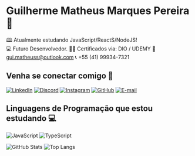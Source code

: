 # Guilherme Matheus Marques Pereira 📌

🕮 Atualmente estudando JavaScript/ReactS/NodeJS! <br>
💻 Futuro Desenvolvedor.
👩‍💻 Certificados via: DIO / UDEMY
📧 gui.matheuss@outlook.com
📞 +55 (41) 99934-7321


## Venha se conectar comigo 🔗
[![LinkedIn](https://img.shields.io/badge/LinkedIn-0077B5?style=for-the-badge&logo=linkedin&logoColor=white)](https://www.linkedin.com/in/guilherme-matheus-marques-pereira-6895472a3/) [![Discord](https://img.shields.io/badge/Discord-7289DA?style=for-the-badge&logo=discord&logoColor=white)](https://discord.gg/ndSS9vHJ) [![Instagram](https://img.shields.io/badge/-Instagram-%23E4405F?style=for-the-badge&logo=instagram&logoColor=white)](https://www.instagram.com/gmatheuss_/) [![GitHub](https://img.shields.io/badge/GitHub-100000?style=for-the-badge&logo=github&logoColor=white)](https://github.com/guimatheuss) [![E-mail](https://img.shields.io/badge/-Email-000?style=for-the-badge&logo=microsoft-outlook&logoColor=007BFF)](mailto:gui.matheuss@outlook.com)

## Linguagens de Programação que estou estudando 💻

![JavaScript](https://img.shields.io/badge/JavaScript-F7DF1E?style=for-the-badge&logo=javascript&logoColor=black) ![TypeScript](https://img.shields.io/badge/TypeScript-007ACC?style=for-the-badge&logo=typescript&logoColor=white)

![GitHub Stats](https://github-readme-stats.vercel.app/api?username=guimatheuss&theme=transparent&bg_color=000&border_color=30A3DC&show_icons=true&icon_color=30A3DC&title_color=E94D5F&text_color=FFF) ![Top Langs](https://github-readme-stats-git-masterrstaa-rickstaa.vercel.app/api/top-langs/?username=guimatheuss&bg_color=000&border_color=30A3DC&title_color=E94D5F&text_color=FFF)





